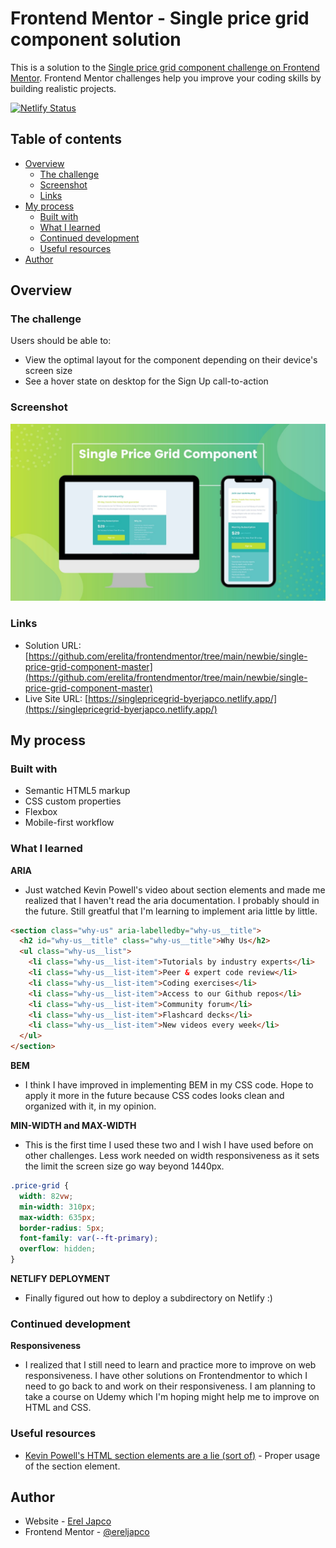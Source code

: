 # Frontend Mentor - Single price grid component solution

This is a solution to the [Single price grid component challenge on Frontend Mentor](https://www.frontendmentor.io/challenges/single-price-grid-component-5ce41129d0ff452fec5abbbc). Frontend Mentor challenges help you improve your coding skills by building realistic projects.

[![Netlify Status](https://api.netlify.com/api/v1/badges/9d3978f9-f2d4-4712-9162-18a2ce35da41/deploy-status)](https://app.netlify.com/sites/singlepricegrid-byerjapco/deploys)

## Table of contents

- [Overview](#overview)
  - [The challenge](#the-challenge)
  - [Screenshot](#screenshot)
  - [Links](#links)
- [My process](#my-process)
  - [Built with](#built-with)
  - [What I learned](#what-i-learned)
  - [Continued development](#continued-development)
  - [Useful resources](#useful-resources)
- [Author](#author)

## Overview

### The challenge

Users should be able to:

- View the optimal layout for the component depending on their device's screen size
- See a hover state on desktop for the Sign Up call-to-action

### Screenshot

![](./images/preview.jpg)

### Links

- Solution URL: [https://github.com/erelita/frontendmentor/tree/main/newbie/single-price-grid-component-master](https://github.com/erelita/frontendmentor/tree/main/newbie/single-price-grid-component-master)
- Live Site URL: [https://singlepricegrid-byerjapco.netlify.app/](https://singlepricegrid-byerjapco.netlify.app/)

## My process

### Built with

- Semantic HTML5 markup
- CSS custom properties
- Flexbox
- Mobile-first workflow

### What I learned

**ARIA**

- Just watched Kevin Powell's video about section elements and made me realized that I haven't read the aria documentation. I probably should in the future. Still greatful that I'm learning to implement aria little by little.

```html
<section class="why-us" aria-labelledby="why-us__title">
  <h2 id="why-us__title" class="why-us__title">Why Us</h2>
  <ul class="why-us__list">
    <li class="why-us__list-item">Tutorials by industry experts</li>
    <li class="why-us__list-item">Peer & expert code review</li>
    <li class="why-us__list-item">Coding exercises</li>
    <li class="why-us__list-item">Access to our Github repos</li>
    <li class="why-us__list-item">Community forum</li>
    <li class="why-us__list-item">Flashcard decks</li>
    <li class="why-us__list-item">New videos every week</li>
  </ul>
</section>
```

**BEM**

- I think I have improved in implementing BEM in my CSS code. Hope to apply it more in the future because CSS codes looks clean and organized with it, in my opinion.

**MIN-WIDTH and MAX-WIDTH**

- This is the first time I used these two and I wish I have used before on other challenges. Less work needed on width responsiveness as it sets the limit the screen size go way beyond 1440px.

```css
.price-grid {
  width: 82vw;
  min-width: 310px;
  max-width: 635px;
  border-radius: 5px;
  font-family: var(--ft-primary);
  overflow: hidden;
}
```

**NETLIFY DEPLOYMENT**

- Finally figured out how to deploy a subdirectory on Netlify :)

### Continued development

**Responsiveness**

- I realized that I still need to learn and practice more to improve on web responsiveness. I have other solutions on Frontendmentor to which I need to go back to and work on their responsiveness. I am planning to take a course on Udemy which I'm hoping might help me to improve on HTML and CSS.

### Useful resources

- [Kevin Powell's HTML section elements are a lie (sort of)](https://youtu.be/ULdkpU51hTQ) - Proper usage of the section element.

## Author

- Website - [Erel Japco](https://github.com/ereljapco)
- Frontend Mentor - [@ereljapco](https://www.frontendmentor.io/profile/ereljapco)
